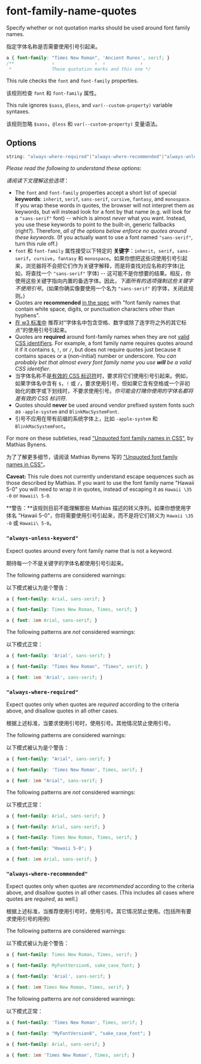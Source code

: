 # font-family-name-quotes

Specify whether or not quotation marks should be used around font family names.

指定字体名称是否需要使用引号引起来。

```css
a { font-family: "Times New Roman", 'Ancient Runes', serif; }
/**              ↑               ↑  ↑             ↑
 *               These quotation marks and this one */
```

This rule checks the `font` and `font-family` properties.

该规则检查 `font` 和 `font-family` 属性。

This rule ignores `$sass`, `@less`, and `var(--custom-property)` variable syntaxes.

该规则忽略 `$sass`，`@less` 和 `var(--custom-property)` 变量语法。

## Options

```js
string: "always-where-required"|"always-where-recommended"|"always-unless-keyword"
```

*Please read the following to understand these options*:

*请阅读下文理解这些选项*：

-   The `font` and `font-family` properties accept a short list of special **keywords**: `inherit`, `serif`, `sans-serif`, `cursive`, `fantasy`, and `monospace`. If you wrap these words in quotes, the browser will not interpret them as keywords, but will instead look for a font by that name (e.g. will look for a `"sans-serif"` font) -- which is almost *never* what you want. Instead, you use these keywords to point to the built-in, generic fallbacks (right?). Therefore, *all of the options below enforce no quotes around these keywords*. (If you actually want to use a font named `"sans-serif"`, turn this rule off.)
- `font` 和 `font-family` 属性接受以下特定的 **关键字**：`inherit`，`serif`，`sans-serif`，`cursive`，`fantasy` 和 `monospace`。如果你想把这些词使用引号引起来，浏览器将不会把它们作为关键字解释，而是将查找对应名称的字体(比如，将查找一个 `"sans-serif"` 字体) -- 这可能不是你想要的结果。相反，你使用这些关键字指向内置的备选字体。因此，*下面所有的选项强制这些关键字不使用引号*。(如果你确实像要使用一个名为 `"sans-serif"` 的字体，关闭此规则。)
-   Quotes are **recommended** [in the spec](https://www.w3.org/TR/CSS2/fonts.html#font-family-prop) with "font family names that contain white space, digits, or punctuation characters other than hyphens".
- [在 w3 标准中](https://www.w3.org/TR/CSS2/fonts.html#font-family-prop) 推荐对“字体名中包含空格、数字或除了连字符之外的其它标点”的使用引号引起来。
-   Quotes are **required** around font-family names when they are not [valid CSS identifiers](https://www.w3.org/TR/CSS2/syndata.html#value-def-identifier). For example, a font family name requires quotes around it if it contains `$`, `!`, or `/`, but does not require quotes just because it contains spaces or a (non-initial) number or underscore. *You can probably bet that almost every font family name you use **will** be a valid CSS identifier*.
- 当字体名称不是[有效的 CSS 标识符](https://www.w3.org/TR/CSS2/syndata.html#value-def-identifier)时，要求将它们使用引号引起来。例如，如果字体名中含有 `$`，`!` 或 `/`，要求使用引号，但如果它含有空格或一个非初始化的数字或下划线时，不要求使用引号。*你可能会打赌你使用的字体名都将是有效的 CSS 标识符*.
-   Quotes should **never** be used around vendor prefixed system fonts such as `-apple-system` and `BlinkMacSystemFont`.
- 引号不应用在带有前缀的系统字体上，比如 `-apple-system` 和 `BlinkMacSystemFont`。

For more on these subtleties, read ["Unquoted font family names in CSS"](https://mathiasbynens.be/notes/unquoted-font-family), by Mathias Bynens.

为了了解更多细节，请阅读 Mathias Bynens 写的 ["Unquoted font family names in CSS"](https://mathiasbynens.be/notes/unquoted-font-family)。

**Caveat:** This rule does not currently understand escape sequences such as those described by Mathias. If you want to use the font family name "Hawaii 5-0" you will need to wrap it in quotes, instead of escaping it as `Hawaii \35 -0` or `Hawaii\ 5-0`.

**警告：**该规则目前不能理解那些 Mathias 描述的转义序列。如果你想使用字体名 "Hawaii 5-0"，你将需要使用引号引起来，而不是将它们转义为 `Hawaii \35 -0` 或 `Hawaii\ 5-0`。

### `"always-unless-keyword"`

Expect quotes around every font family name that is not a keyword.

期待每一个不是关键字的字体名都使用引号引起来。

The following patterns are considered warnings:

以下模式被认为是个警告：

```css
a { font-family: Arial, sans-serif; }
```

```css
a { font-family: Times New Roman, Times, serif; }
```

```css
a { font: 1em Arial, sans-serif; }
```

The following patterns are *not* considered warnings:

以下模式正常：

```css
a { font-family: 'Arial', sans-serif; }
```

```css
a { font-family: "Times New Roman", "Times", serif; }
```

```css
a { font: 1em 'Arial', sans-serif; }
```

### `"always-where-required"`

Expect quotes only when quotes are *required* according to the criteria above, and disallow quotes in all other cases.

根据上述标准，当要求使用引号时，使用引号。其他情况禁止使用引号。


The following patterns are considered warnings:

以下模式被认为是个警告：

```css
a { font-family: "Arial", sans-serif; }
```

```css
a { font-family: 'Times New Roman', Times, serif; }
```

```css
a { font: 1em "Arial", sans-serif; }
```

The following patterns are *not* considered warnings:

以下模式正常：

```css
a { font-family: Arial, sans-serif; }
```

```css
a { font-family: Arial, sans-serif; }
```

```css
a { font-family: Times New Roman, Times, serif; }
```

```css
a { font-family: "Hawaii 5-0"; }
```

```css
a { font: 1em Arial, sans-serif; }
```

### `"always-where-recommended"`

Expect quotes only when quotes are *recommended* according to the criteria above, and disallow quotes in all other cases. (This includes all cases where quotes are *required*, as well.)

根据上述标准，当推荐使用引号时，使用引号。其它情况禁止使用。(包括所有要求使用引号的用例)

The following patterns are considered warnings:

以下模式被认为是个警告：

```css
a { font-family: Times New Roman, Times, serif; }
```

```css
a { font-family: MyFontVersion6, sake_case_font; }
```

```css
a { font-family: 'Arial', sans-serif; }
```

```css
a { font: 1em Times New Roman, Times, serif; }
```

The following patterns are *not* considered warnings:

以下模式正常：

```css
a { font-family: 'Times New Roman', Times, serif; }
```

```css
a { font-family: "MyFontVersion6", "sake_case_font"; }
```

```css
a { font-family: Arial, sans-serif; }
```

```css
a { font: 1em 'Times New Roman', Times, serif; }
```
